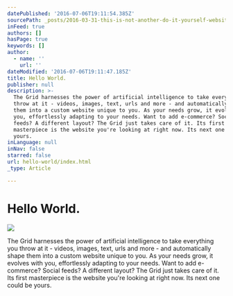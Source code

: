 ```yaml
---
datePublished: '2016-07-06T19:11:54.385Z'
sourcePath: _posts/2016-03-31-this-is-not-another-do-it-yourself-website-builder.md
inFeed: true
authors: []
hasPage: true
keywords: []
author:
  - name: ''
    url: ''
dateModified: '2016-07-06T19:11:47.185Z'
title: Hello World.
publisher: null
description: >-
  The Grid harnesses the power of artificial intelligence to take everything you
  throw at it - videos, images, text, urls and more - and automatically shape
  them into a custom website unique to you. As your needs grow, it evolves with
  you, effortlessly adapting to your needs. Want to add e-commerce? Social
  feeds? A different layout? The Grid just takes care of it. Its first
  masterpiece is the website you're looking at right now. Its next one could be
  yours.
inLanguage: null
inNav: false
starred: false
url: hello-world/index.html
_type: Article

---
```

# Hello World.
![](https://s3-us-west-2.amazonaws.com/the-grid-img/p/09ffd4f71af1cb1b4aad4649d673f4b008d21433.jpg)

The Grid harnesses the power of artificial intelligence to take everything you throw at it - videos, images, text, urls and more - and automatically shape them into a custom website unique to you. As your needs grow, it evolves with you, effortlessly adapting to your needs. Want to add e-commerce? Social feeds? A different layout? The Grid just takes care of it. Its first masterpiece is the website you're looking at right now. Its next one could be yours.